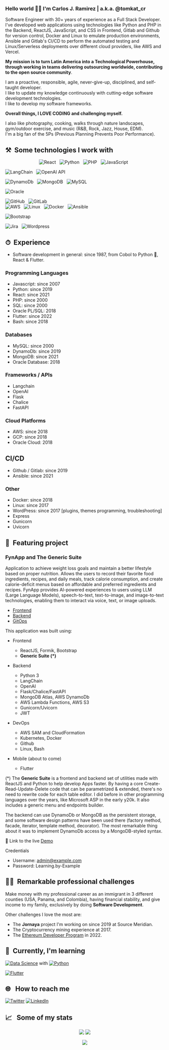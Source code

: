 ### Hello world 👋🏻 I'm <b>Carlos J. Ramirez</b> | a.k.a. @tomkat_cr

Software Engineer with 30+ years of experience as a Full Stack Developer. I've developed web applications using technologies like Python and PHP in the Backend, ReactJS, JavaScript, and CSS in Frontend, Gitlab and Github for version control, Docker and Linux to emulate production environments, Ansible and Gitlab's CI/CD to perform the automated testing and Linux/Serverless deployments over different cloud providers, like AWS and Vercel.

<b>My mission is to turn Latin America into a Technological Powerhouse, through working in teams delivering outsourcing worldwide, contributing to the open source community<!--, and to the global adoption of blockchain technology --></b>.

I am a proactive, responsible, agile, never-give-up, disciplined, and self-taught developer.<br/>
I like to update my knowledge continuously with cutting-edge software development technologies.<br/>
I like to develop my software frameworks.

<b>Overall things, I LOVE CODING and challenging myself.</b>

I also like photography, cooking, walks through nature landscapes, gym/outdoor exercise, and music (R&B, Rock, Jazz, House, EDM).<br/>
I'm a big fan of the 5Ps (Previous Planning Prevents Poor Performance).

## ⚒️ &nbsp;Some technologies I work with

<p align="center">
  <img src="https://img.shields.io/badge/React-007ACC?style=for-the-badge&logo=react&logoColor=white" alt="React" />&nbsp;&nbsp;
  <img src="https://img.shields.io/badge/Phyton-yellow?style=for-the-badge&logo=python&logoColor=white" alt="Python" />&nbsp;&nbsp;
  <img src="https://img.shields.io/badge/PHP-005C84?style=for-the-badge&logo=php&logoColor=white" alt="PHP" />&nbsp;&nbsp;
  <img src="https://img.shields.io/badge/JavaScript-323330?style=for-the-badge&logo=javascript&logoColor=F7DF1E" alt="JavaScript" />&nbsp;&nbsp;
  <!-- <img src="https://img.shields.io/badge/TypeScript-007ACC?style=for-the-badge&logo=typescript&logoColor=white" alt="TypeScript" />&nbsp;&nbsp; -->
  
  <img src="https://img.shields.io/badge/Lang-chain-green?style=for-the-badge&logo=langchain&logoColor=yellow" alt="LangChain" />&nbsp;&nbsp;
  <img src="https://img.shields.io/badge/OpenAI-black?style=for-the-badge&logo=openain&logoColor=black" alt="OpenAI API" />&nbsp;&nbsp;
  
  <!--img src="https://img.shields.io/badge/Node.js-43853D?style=for-the-badge&logo=node.js&logoColor=white" alt="Node" />&nbsp;&nbsp; -->
  <img src="https://img.shields.io/badge/DynamoDb-0052CC?style=for-the-badge&logo=amazonaws&logoColor=white" alt="DynamoDb" />&nbsp;&nbsp;
  <img src="https://img.shields.io/badge/MongoDb-darkgreen?style=for-the-badge&logo=mongodb&logoColor=white" alt="MongoDB" />&nbsp;&nbsp;
  <img src="https://img.shields.io/badge/MySQL-005C84?style=for-the-badge&logo=mysql&logoColor=white" alt="MySQL" />&nbsp;&nbsp;
  <!--img src="https://img.shields.io/badge/PostgreSQL-316192?style=for-the-badge&logo=postgresql&logoColor=white" alt="PostgreSQL" />&nbsp;&nbsp; -->
  <img src="https://img.shields.io/badge/Oracle-F80000?style=for-the-badge&logo=Oracle&logoColor=white" alt="Oracle" />&nbsp;&nbsp;
  <!-- <img src="https://img.shields.io/badge/Git-F05032?style=for-the-badge&logo=git&logoColor=white" alt="Git" />&nbsp;&nbsp; -->
  <img src="https://img.shields.io/badge/github%20-%23000.svg?&style=for-the-badge&logo=github&logoColor=white" alt="GitHub" />&nbsp;&nbsp;
  <img src="https://img.shields.io/badge/GitLab-330F63?style=for-the-badge&logo=gitlab&logoColor=white" alt="GitLab" />&nbsp;&nbsp;  
  <img src="https://img.shields.io/badge/Amazon_AWS-FF9900?style=for-the-badge&logo=amazonaws&logoColor=white" alt="AWS" />&nbsp;&nbsp;
  <img src="https://img.shields.io/badge/Linux-FFDA33?style=for-the-badge&logo=linux&logoColor=black" alt="Linux" />&nbsp;&nbsp;
  <img src="https://img.shields.io/badge/Docker-2CA5E0?style=for-the-badge&logo=docker&logoColor=white" alt="Docker" />&nbsp;&nbsp;
  <img src="https://img.shields.io/badge/Ansible-grey?style=for-the-badge&logo=ansible&logoColor=white" alt="Ansible" />&nbsp;&nbsp;
  <!-- <img src="https://img.shields.io/badge/kubernetes-326ce5.svg?&style=for-the-badge&logo=kubernetes&logoColor=white" alt="Kubernetes" />&nbsp;&nbsp;   -->
  <!-- <img src="https://img.shields.io/badge/HTML5-E34F26?style=for-the-badge&logo=html5&logoColor=white" alt="HTML" />&nbsp;&nbsp; -->
  <!-- <img src="https://img.shields.io/badge/ELM-green?style=for-the-badge&logo=elm&logoColor=white" alt="ELM" />&nbsp;&nbsp; -->
  <!-- <img src="https://img.shields.io/badge/CSS3-1572B6?style=for-the-badge&logo=css3&logoColor=white" alt="CSS" />&nbsp;&nbsp; -->
  <img src="https://img.shields.io/badge/Bootstrap-563D7C?style=for-the-badge&logo=bootstrap&logoColor=white" alt="Bootstrap" />&nbsp;&nbsp;
  <!-- <img src="https://img.shields.io/badge/Jenkins-D24939?style=for-the-badge&logo=Jenkins&logoColor=white" alt="Jenkins" />&nbsp;&nbsp; -->
  <img src="https://img.shields.io/badge/Jira-0052CC?style=for-the-badge&logo=Jira&logoColor=white" alt="Jira" />&nbsp;&nbsp;
  <img src="https://img.shields.io/badge/Wordpress-blue?style=for-the-badge&logo=wordpress&logoColor=white" alt="Wordpress" />&nbsp;&nbsp;
</p>

## ⏱ &nbsp;Experience

- Software development in general: since 1987, from Cobol to Python 🐍, React & Flutter.

### Programming Languages

- Javascript: since 2007
- Python: since 2019
- React: since 2021
- PHP: since 2000
- SQL: since 2000
- Oracle PL/SQL: 2018
- Flutter: since 2022
- Bash: since 2018

### Databases

- MySQL: since 2000
- DynamoDb: since 2019
- MongoDB: since 2021
- Oracle Database: 2018

### Frameworks / APIs

- Langchain
- OpenAI
- Flask
- Chalice
- FastAPI
  
### Cloud Platforms

- AWS: since 2018
- GCP: since 2018
- Oracle Cloud: 2018

## CI/CD

- Github / Gitlab: since 2019
- Ansible: since 2021

### Other

- Docker: since 2018
- Linux: since 2017
- WordPress: since 2017 [plugins, themes programming, troubleshooting]
- Express
- Gunicorn
- Uvicorn
  

## 🎯 &nbsp;Featuring project

### FynApp and The Generic Suite

Application to achieve weight loss goals and maintain a better lifestyle based on proper nutrition. Allows the users to record their favorite food ingredients, recipes, and daily meals, track calorie consumption, and create calorie-deficit menus based on affordable and preferred ingredients and recipes. FynApp provides AI-powered experiences to users using LLM (Large Language Models), speech-to-text, text-to-image, and image-to-text technologies, enabling them to interact via voice, text, or image uploads.

- [Frontend](https://github.com/tomkat-cr/fynapp_frontend)
- [Backend](https://github.com/tomkat-cr/fynapp_backend)
- [GitOps](https://github.com/tomkat-cr/fynapp_gitops)

This application was built using:

- Frontend
  - ReactJS, Formik, Bootstrap
  - <b>Generic Suite (*)</b>

- Backend
  - Python 3
  - LangChain
  - OpenAI
  - Flask/Chalice/FastAPI
  - MongoDB Atlas, AWS DynamoDb
  - AWS Lambda Functions, AWS S3
  - Gunicorn/Uvicorn
  - JWT
  
- DevOps
  - AWS SAM and CloudFormation
  - Kubernetes, Docker
  - Github
  - Linux, Bash

- Mobile (about to come)
  - Flutter

(*) The <b>Generic Suite</b> is a frontend and backend set of utilities made with ReactJS and Python to help develop Apps faster.
By having a core Create-Read-Update-Delete code that can be parametrized & extended, there's no need to rewrite code for each table editor. I did before in other programming languages over the years, like Microsoft ASP in the early y20k.
It also includes a generic menu and endpoints builder.

The backend can use DynamoDb or MongoDB as the persistent storage, and some software design patterns have been used there (factory method, facade, iterator, template method, decorator). The most remarkable thing about it was to implement DynamoDb access by a MongoDB-styled syntax.

🔗 Link to the live <a href="http://app-staging.fynapp.com" target="_blank">Demo</a>

Credentials

- Username: admin@example.com
- Password: Learning.by-Example

<!--
Credentials

Admin  
Username: admin  
Password: 12345678
User  
Username: foo  
Password: bar
-->

## 💪🏻 &nbsp;Remarkable professional challenges

Make money with my professional career as an immigrant in 3 different counties (USA, Panama, and Colombia), having financial stability, and give income to my family, exclusively by doing <b>Software Development</b>.

Other challenges I love the most are:
- The <b>Jornaya</b> project I'm working on since 2019 at Source Meridian.
- The Cryptocurrency mining experience at 2017.
- The [Ethereum Developer Program](https://www.platzi.com/eth/) in 2022.

## 📓 &nbsp;Currently, I'm learning
<!--
[<img src="https://img.shields.io/badge/Web3-005C84?style=for-the-badge&logo=ethereum&logoColor=white" alt="Web3" />](https://www.platzi.com/eth/)&nbsp;&nbsp;
<img src="https://img.shields.io/badge/Solidity-005C84?style=for-the-badge&logo=solidity&logoColor=white" alt="Web3" />&nbsp;&nbsp;
[<img src="https://img.shields.io/badge/Phyton-yellow?style=for-the-badge&logo=python&logoColor=white" alt="Python" />](https://platzi.com/ruta/web-python/)&nbsp;&nbsp;
[<img src="https://img.shields.io/badge/React-007ACC?style=for-the-badge&logo=react&logoColor=white" alt="React" />](https://platzi.com/cursos/creacion-librerias-ui/)&nbsp;&nbsp;
-->

[<img src="https://img.shields.io/badge/data--science-blue.svg?style=for-the-badge&logo=python&logoColor=white" alt="Data Science" />](https://platzi.com/escuela/datos/) with [<img src="https://img.shields.io/badge/Phyton-yellow?style=for-the-badge&logo=python&logoColor=white" alt="Python" />](https://platzi.com/ruta/web-python/)&nbsp;&nbsp;

[<img src="https://img.shields.io/badge/Flutter-grey?style=for-the-badge&logo=flutter&logoColor=white" alt="Flutter" />](https://platzi.com/cursos/flutter-avanzado/)&nbsp;&nbsp;

## 🌐 &nbsp;&nbsp;How to reach me

<a href="https://twitter.com/tomkat_cr"><img src="https://img.shields.io/badge/Twitter-1DA1F2?style=for-the-badge&logo=twitter&logoColor=white" alt="Twitter" /></a>
<a href="https://www.linkedin.com/in/carlosjramirez"><img src="https://img.shields.io/badge/LinkedIn-0077B5?style=for-the-badge&logo=linkedin&logoColor=white" alt="LinkedIn" /></a>

<!-- #### 😎 &nbsp;My pronouns are: He/Him/His -->

## 📈 &nbsp;&nbsp;Some of my stats

<p align="center">
  <img align="" src="https://github-readme-stats.vercel.app/api/top-langs/?username=tomkat-cr&layout=compact&theme=chartreuse-light" />
  <img align="" src="https://github-readme-stats.vercel.app/api?username=tomkat-cr&repo=github-readme-stats&theme=chartreuse-light&show_icons=true" />
</p>
<p align="center">
  <img align="" src="https://visitor-badge.laobi.icu/badge?page_id=tomkat-cr.tomkat-cr" />
</p>

<!--
**tomkat-cr/tomkat-cr** is a ✨ _special_ ✨ repository because its `README.md` (this file) appears on your GitHub profile.

Here are some ideas to get you started:

- 🔭 I’m currently working on ...
- 🌱 I’m currently learning ...
- 👯 I’m looking to collaborate on ...
- 🤔 I’m looking for help with ...
- 💬 Ask me about ...
- 📫 How to reach me: ...
- 😄 Pronouns: ...
- ⚡ Fun fact: ...
-->
